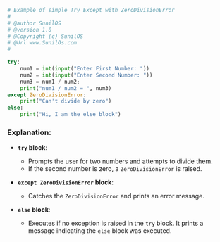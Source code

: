 
```python
# Example of simple Try Except with ZeroDivisionError
#
# @author SunilOS  
# @version 1.0
# @Copyright (c) SunilOS  
# @Url www.SunilOs.com
# 

try:  
    num1 = int(input("Enter First Number: "))  
    num2 = int(input("Enter Second Number: "))  
    num3 = num1 / num2;  
    print("num1 / num2 = ", num3)  
except ZeroDivisionError:  
    print("Can't divide by zero")  
else:  
    print("Hi, I am the else block")
```

### Explanation:
- **`try` block**:
  - Prompts the user for two numbers and attempts to divide them.
  - If the second number is zero, a `ZeroDivisionError` is raised.

- **`except ZeroDivisionError` block**:
  - Catches the `ZeroDivisionError` and prints an error message.

- **`else` block**:
  - Executes if no exception is raised in the `try` block. It prints a message indicating the `else` block was executed.

